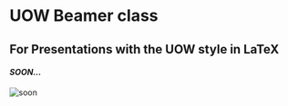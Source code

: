 # UOW Beamer class
## For Presentations with the UOW style in LaTeX

#### *SOON...*
![soon](http://i2.kym-cdn.com/photos/images/original/000/117/103/tumblr_l8eexgsw341qa1id2o1_500.jpg)
